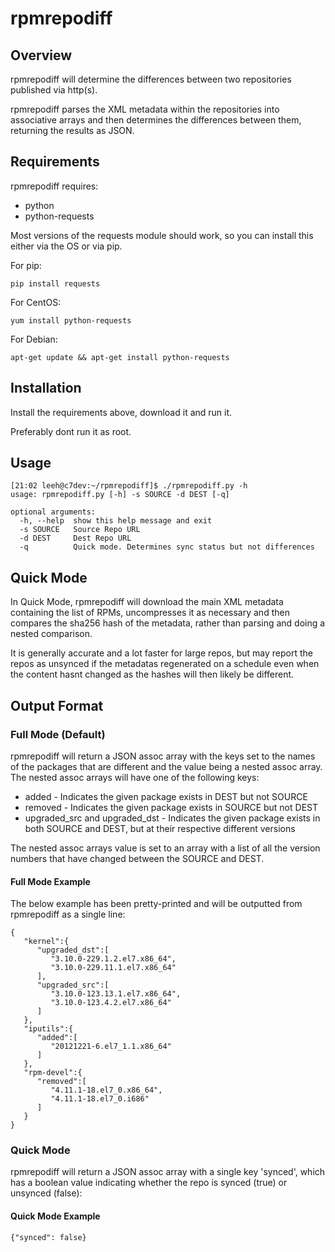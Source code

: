 # rpmrepodiff
## Overview
rpmrepodiff will determine the differences between two repositories published via
http(s).

rpmrepodiff parses the XML metadata within the repositories into associative arrays
and then determines the differences between them, returning the results as JSON.

## Requirements
rpmrepodiff requires:

* python
* python-requests

Most versions of the requests module should work, so you can install this either via
the OS or via pip.

For pip:
```
pip install requests
```

For CentOS:
```
yum install python-requests
```

For Debian:
```
apt-get update && apt-get install python-requests
```

## Installation
Install the requirements above, download it and run it.

Preferably dont run it as root.

## Usage
```
[21:02 leeh@c7dev:~/rpmrepodiff]$ ./rpmrepodiff.py -h
usage: rpmrepodiff.py [-h] -s SOURCE -d DEST [-q]

optional arguments:
  -h, --help  show this help message and exit
  -s SOURCE   Source Repo URL
  -d DEST     Dest Repo URL
  -q          Quick mode. Determines sync status but not differences
```

## Quick Mode
In Quick Mode, rpmrepodiff will download the main XML metadata containing the list
of RPMs, uncompresses it as necessary and then compares the sha256 hash of the
metadata, rather than parsing and doing a nested comparison.

It is generally accurate and a lot faster for large repos, but may report the repos
as unsynced if the metadatas regenerated on a schedule even when the content hasnt 
changed as the hashes will then likely be different.

## Output Format
### Full Mode (Default)
rpmrepodiff will return a JSON assoc array with the keys set to the names of the packages
that are different and the value being a nested assoc array.  The nested assoc arrays will
have one of the following keys:

* added - Indicates the given package exists in DEST but not SOURCE
* removed - Indicates the given package exists in SOURCE but not DEST
* upgraded_src and upgraded_dst - Indicates the given package exists in both SOURCE and DEST, but at their respective different versions

The nested assoc arrays value is set to an array with a list of all the version numbers
that have changed between the SOURCE and DEST.

#### Full Mode Example
The below example has been pretty-printed and will be outputted from rpmrepodiff as a single line:
```
{
   "kernel":{
      "upgraded_dst":[
         "3.10.0-229.1.2.el7.x86_64",
         "3.10.0-229.11.1.el7.x86_64"
      ],
      "upgraded_src":[
         "3.10.0-123.13.1.el7.x86_64",
         "3.10.0-123.4.2.el7.x86_64"
      ]
   },
   "iputils":{
      "added":[
         "20121221-6.el7_1.1.x86_64"
      ]
   },
   "rpm-devel":{
      "removed":[
         "4.11.1-18.el7_0.x86_64",
         "4.11.1-18.el7_0.i686"
      ]
   }
}
```

### Quick Mode
rpmrepodiff will return a JSON assoc array with a single key 'synced', which has a boolean
value indicating whether the repo is synced (true) or unsynced (false):

#### Quick Mode Example
```
{"synced": false}
```

